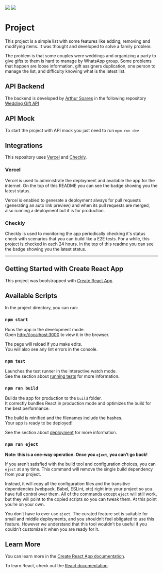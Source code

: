 ![](https://vercelbadge.vercel.app/api/pedroSoaresll/wedding-gifts)
![](https://api.checklyhq.com/v1/badges/checks/f4d841b1-83af-42c3-bca1-482b27d34925?style=flat&theme=default)

# Project

This project is a simple list with some features like adding, removing and modifying items. It was thought and developed to solve a family problem.

The problem is that some couples were weddings and organizing a party to give gifts to them is hard to manage by WhatsApp group. Some problems that happen are loose information, gift assigners duplication, one person to manage the list, and difficulty knowing what is the latest list.

## API Backend

The backend is developed by [Arthur Soares](https://github.com/Arthur-ext) in the following repository [Wedding Gift API](https://github.com/Arthur-ext/wedding-gifts-api)

## API Mock

To start the project with API mock you just need to run `npm run dev`

## Integrations

This repository uses [Vercel](https://vercel.com) and [Checkly](https://www.checklyhq.com).

### Vercel

Vercel is used to administrate the deployment and available the app for the internet. On the top of this README you can see the badge showing you the latest status.

Vercel is enabled to generate a deployment always for pull requests (generating an auto link preview) and when its pull requests are merged, also running a deployment but it is for production.

### Checkly

Checkly is used to monitoring the app periodically checking it's status check with scenarios that you can build like a E2E tests. For a while, this project is checked in each 24 hours. In the top of this readme you can see the badge showing you the latest status.

---

## Getting Started with Create React App

This project was bootstrapped with [Create React App](https://github.com/facebook/create-react-app).

## Available Scripts

In the project directory, you can run:

### `npm start`

Runs the app in the development mode.\
Open [http://localhost:3000](http://localhost:3000) to view it in the browser.

The page will reload if you make edits.\
You will also see any lint errors in the console.

### `npm test`

Launches the test runner in the interactive watch mode.\
See the section about [running tests](https://facebook.github.io/create-react-app/docs/running-tests) for more information.

### `npm run build`

Builds the app for production to the `build` folder.\
It correctly bundles React in production mode and optimizes the build for the best performance.

The build is minified and the filenames include the hashes.\
Your app is ready to be deployed!

See the section about [deployment](https://facebook.github.io/create-react-app/docs/deployment) for more information.

### `npm run eject`

**Note: this is a one-way operation. Once you `eject`, you can’t go back!**

If you aren’t satisfied with the build tool and configuration choices, you can `eject` at any time. This command will remove the single build dependency from your project.

Instead, it will copy all the configuration files and the transitive dependencies (webpack, Babel, ESLint, etc) right into your project so you have full control over them. All of the commands except `eject` will still work, but they will point to the copied scripts so you can tweak them. At this point you’re on your own.

You don’t have to ever use `eject`. The curated feature set is suitable for small and middle deployments, and you shouldn’t feel obligated to use this feature. However we understand that this tool wouldn’t be useful if you couldn’t customize it when you are ready for it.

## Learn More

You can learn more in the [Create React App documentation](https://facebook.github.io/create-react-app/docs/getting-started).

To learn React, check out the [React documentation](https://reactjs.org/).
